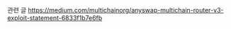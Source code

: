 

관련 글
https://medium.com/multichainorg/anyswap-multichain-router-v3-exploit-statement-6833f1b7e6fb
